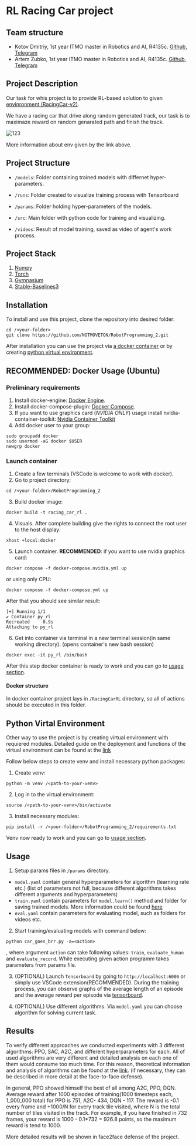 # RL Racing Car project 

## Team structure
- Kotov Dmitriy, 1st year ITMO master in Robotics and AI, R4135c. [Github](https://github.com/NOTMOVETON), [Telegram](https://t.me/moveton40)
- Artem Zubko, 1st year ITMO master in Robotics and AI, R4135c. [Github](https://github.com/Artemkazub), [Telegram](https://t.me/zubko_artem)

## Project Description
Our task for whis project is to provide RL-based solution to given [envinronment (RacingCar-v2)](https://gymnasium.farama.org/environments/box2d/car_racing/). 

We have a racing car that drive along random generated track, our task is to maximaze reward on random genarated path and finish the track. 

![123](https://gymnasium.farama.org/_images/car_racing.gif)

More information about env given by the link above.

## Project Structure

- `/models`: Folder containing trained models with differnet hyper-parameters.

- `/runs`: Folder created to visualize training process with Tensorboard

- `/params`: Folder holding hyper-parameters of the models.

- `/src`: Main folder with python code for training and visualizing.

- `/videos`: Result of model training, saved as video of agent's work process.

## Project Stack
1. [Numpy](https://numpy.org/)
2. [Torch](https://pytorch.org/docs/stable/torch.html)
3. [Gymnasium](https://gymnasium.farama.org/)
4. [Stable-Baselines3](https://stable-baselines3.readthedocs.io/en/master/index.html)

## Installation

To install and use this project, clone the repository into desired folder:

```shell
cd /<your-folder>
git clone https://github.com/NOTMOVETON/RobotProgramming_2.git
```

Аfter installation you can use the project via [a docker container](#Docker-Usage) or by creating [python virtual environment](#Python-Virtal-Environment).

## **RECOMMENDED**: Docker Usage (Ubuntu)
### Preliminary requirements
1. Install docker-engine: [Docker Engine](https://docs.docker.com/engine/install/ubuntu/).
2. Install docker-compose-plugin: [Docker Compose](https://docs.docker.com/compose/install/linux/).
3. If you want to use graphics card (*NVIDIA ONLY*) usage install nvidia-container-toolkit: [Nvidia Container Toolkit](https://docs.nvidia.com/datacenter/cloud-native/container-toolkit/install-guide.html)
4. Add docker user to your group:
```shell
sudo groupadd docker 
sudo usermod -aG docker $USER 
newgrp docker
```

### Launch container 

1. Create a few terminals (VSCode is welcome to work with docker).
2. Go to project directory:
```shell
cd /<your-folder>/RobotProgramming_2
```
3. Build docker image:
```shell
docker build -t racing_car_rl .
```
4. Visuals.
   After complete building give the rights to connect the root user to the host display:
  ```shell
  xhost +local:docker
  ```
5. Launch container.
   **RECOMMENDED**:
   if you want to use nvidia graphics card:
  ```shell
  docker compose -f docker-compose.nvidia.yml up
  ```
  or using only CPU:
  ```shell
  docker compose -f docker-compose.yml up
  ```
  After that you should see similar result:
  ```shell
  [+] Running 1/1
  ✔ Container py_rl  
  Recreated     0.9s 
  Attaching to py_rl
  ```
6. Get into container via terminal in a new terminal session(in same working directory). (opens container's new bash session)
  ```shell
  docker exec -it py_rl /bin/bash
  ```
After this step docker container is ready to work and you can go to [usage section](#Usage).

#### Docker structure

In docker container project lays in `/RacingCarRL` directory, so all of actions should be executed in this folder.

## Python Virtal Environment

Other way to use the project is by creating virtual environment with requiered modules.
Detailed guide on the deployment and functions of the virtual environment can be found at the [link](https://docs.python.org/3/library/venv.html)

Follow below steps to create venv and install necessary python packages:
1. Create venv:
```shell
python -m venv /<path-to-your-venv>
```
2. Log in to the virtual environment:
```shell
source /<path-to-your-venv>/bin/activate
```
3. Install necessary modules:
```shell
pip install -r /<your-folder>/RobotProgramming_2/requirements.txt
```

Venv now ready to work and you can go to [usage section](#Usage).

## Usage
1. Setup params files in `/params` directory.
- `model.yaml` contain general hyperparameters for algorithm (learning rate etc.) (list of parameters not full, because different algorithms takes different arguments and hyperparameters)
- `train.yaml` contain parameters for `model.learn()` method and folder for saving trained models. More information could be found [here](https://stable-baselines3.readthedocs.io/en/master/modules/base.html)
- `eval.yaml` contain parameters for evaluating model, such as folders for videos etc.   

2. Start training/evaluating models with command below:
```shell
python car_goes_brr.py -a=<action>
```
, where argument `action` can take following values: `train`, `evaluate_human` and `evaluate_record`.
While executing given action programm takes parameters from params file. 

3. (OPTIONAL) Launch `Tensorboard` by going to `http://localhost:6006` or simply use VSCode extension(RECOMMENDED).
During the training process, you can observe graphs of the average length of an episode and the average reward per episode via [tensorboard](https://pytorch.org/docs/stable/tensorboard.html).

4. (OPTIONAL) Use different algorithms. 
Via `model.yaml` you can choose algorithm for solving current task.

## Results
To verify different approaches we conducted experiments with 3 different algorithms: PPO, SAC, A2C, and different hyperparameters for each.
All of used algorithms are very different and detailed analysis on each one of them would consume too much time. For this reason, theoretical information and analysis of algorithms can be found at the [link](https://stable-baselines3.readthedocs.io/en/master/modules/base.html). (if necessary, they can be described in more detail at the face-to-face defense).

In general, PPO showed himself the best of all among A2C, PPO, DQN. Average reward after 1000 episodes of training(1000 timesteps each, 1_000_000 total) for PPO is 751, A2C- 434, DQN - 117. The reward is -0.1 every frame and +1000/N for every track tile visited, where N is the total number of tiles visited in the track. For example, if you have finished in 732 frames, your reward is 1000 - 0.1*732 = 926.8 points, so the maximum reward is tend to 1000. 

More detailed results will be shown in face2face defense of the project.
